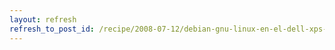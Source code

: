 ```yaml
---
layout: refresh
refresh_to_post_id: /recipe/2008-07-12/debian-gnu-linux-en-el-dell-xps-420.html
---
```

